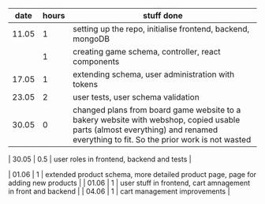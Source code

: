 | date  | hours | stuff done                                                                                                                                                                     |
| ----- | ----- | ------------------------------------------------------------------------------------------------------------------------------------------------------------------------------ |
| 11.05 | 1     | setting up the repo, initialise frontend, backend, mongoDB                                                                                                                     |
|       | 1     | creating game schema, controller, react components                                                                                                                             |
| 17.05 | 1     | extending schema, user administration with tokens                                                                                                                              |
| 23.05 | 2     | user tests, user schema validation                                                                                                                                             |
| 30.05 | 0     | changed plans from board game website to a bakery website with webshop, copied usable parts (almost everything) and renamed everything to fit. So the prior work is not wasted |

| 30.05 | 0.5 | user roles in frontend, backend and tests |

| 01.06 | 1 | extended product schema, more detailed product page, page for adding new products |
| 01.06 | 1 | user stuff in frontend, cart amnagement in front and backend |
| 04.06 | 1 | cart management improvements |
